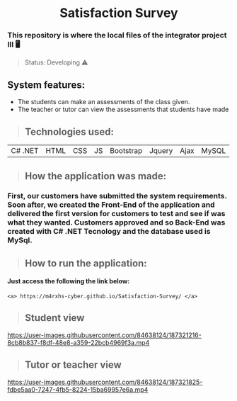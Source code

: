 # <center> Satisfaction Survey </center> 

### This repository is where the local files of the integrator project III  🖥️

>Status: Developing ⚠️
## System features:

* The students can make an assessments of the class given.
* The teacher or tutor can view the assessments that students have made

>## Technologies used:

<table>
  <tr>
    <td>C# .NET</td>
    <td>HTML</td>
    <td>CSS</td>
    <td>JS</td>
    <td>Bootstrap</td>
    <td>Jquery</td>
    <td>Ajax</td>
    <td>MySQL</td>
  </tr>
</table>

>## How the application was made:
### First, our customers have submitted the system requirements. Soon after, we created the Front-End of the application and delivered the first version for customers to test and see if was what they wanted. Customers approved and so Back-End was created with C# .NET Tecnology and the database used is MySql.

>## How to run the application:
#### Just access the following the link below:
```
<a> https://m4rxhs-cyber.github.io/Satisfaction-Survey/ </a>

```
>## Student view
https://user-images.githubusercontent.com/84638124/187321216-8cb8b837-f8df-48e8-a359-22bcb4969f3a.mp4

>## Tutor or teacher view
https://user-images.githubusercontent.com/84638124/187321825-fdbe5aa0-7247-4fb5-8224-15ba69957e6a.mp4
